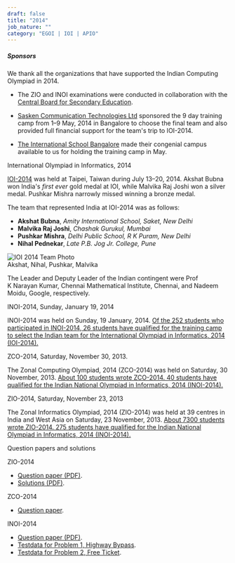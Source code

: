 ```yaml
---
draft: false
title: "2014"
job_nature: ""
category: "EGOI | IOI | APIO"
---
```




##### Sponsors

We thank all the organizations that have supported the Indian Computing Olympiad in 2014.

*   The ZIO and INOI examinations were conducted in collaboration with the [Central Board for Secondary Education](http://www.cbse.nic.in).  
      
    
*   [Sasken Communication Technologies Ltd](http://www.sasken.com) sponsored the 9 day training camp from 1–9 May, 2014 in Bangalore to choose the final team and also provided full financial support for the team's trip to IOI-2014.  
      
    
*   [The International School Bangalore](http://www.tisb.org) made their congenial campus available to us for holding the training camp in May.

International Olympiad in Informatics, 2014

[IOI-2014](http://www.ioi2014.org/) was held at Taipei, Taiwan during July 13–20, 2014. Akshat Bubna won India's _first ever_ gold medal at IOI, while Malvika Raj Joshi won a silver medal. Pushkar Mishra narrowly missed winning a bronze medal.

The team that represented India at IOI-2014 was as follows:

*   **Akshat Bubna**, _Amity International School, Saket, New Delhi_
*   **Malvika Raj Joshi**, _Chashak Gurukul, Mumbai_
*   **Pushkar Mishra**, _Delhi Public School, R K Puram, New Delhi_
*   **Nihal Pednekar**, _Late P.B. Jog Jr. College, Pune_

![IOI 2014 Team Photo](https://www.iarcs.org.in//inoi/2014/ioi2014/ioi2014_team_ioitc.jpg)  
Akshat, Nihal, Pushkar, Malvika

The Leader and Deputy Leader of the Indian contingent were Prof K Narayan Kumar, Chennai Mathematical Institute, Chennai, and Nadeem Moidu, Google, respectively.

INOI-2014, Sunday, January 19, 2014

INOI-2014 was held on Sunday, 19 January, 2014. [Of the 252 students who participated in INOI-2014, 26 students have qualified for the training camp to select the Indian team for the International Olympiad in Informatics, 2014 (IOI-2014).](/olympiad_results/inoi2014/results_inoi2014)

ZCO-2014, Saturday, November 30, 2013.

The Zonal Computing Olympiad, 2014 (ZCO-2014) was held on Saturday, 30 November, 2013. [About 100 students wrote ZCO-2014. 40 students have qualified for the Indian National Olympiad in Informatics, 2014 (INOI-2014).](/olympiad_results/zco2014/results_zco2014)

ZIO-2014, Saturday, November 23, 2013

The Zonal Informatics Olympiad, 2014 (ZIO-2014) was held at 39 centres in India and West Asia on Saturday, 23 November, 2013. [About 7300 students wrote ZIO-2014. 275 students have qualified for the Indian National Olympiad in Informatics, 2014 (INOI-2014).](/olympiad_results/zio2014/results_zio2014)

Question papers and solutions

ZIO-2014

*   [Question paper (PDF)](../zio2014/zio2014-qpaper.pdf).
*   [Solutions (PDF)](../zio2014/zio2014-solutions.pdf).

ZCO-2014

*   [Question paper](/olympiad_results/zco2014/zco2014-qpaper).

INOI-2014

*   [Question paper (PDF)](../inoi2014/inoi2014-qpaper.pdf).
*   [Testdata for Problem 1, Highway Bypass](../inoi2014/highwaybypass-data.zip).
*   [Testdata for Problem 2, Free Ticket](../inoi2014/freeticket-data.zip).